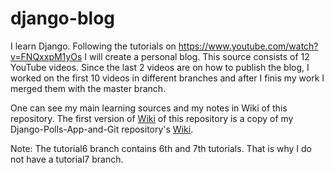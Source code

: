 # django-blog

I learn Django. Following the tutorials on https://www.youtube.com/watch?v=FNQxxpM1yOs I will create a personal blog. This source consists of 12 YouTube videos. Since the last 2 videos are on how to publish the blog, I worked on the first 10 videos in different branches and after I finis my work I merged them with the master branch.

One can see my main learning sources and my notes in Wiki of this repository. The first version of [Wiki](https://github.com/ciyatg/django-blog/wiki) of this repository is a copy of my Django-Polls-App-and-Git repository's [Wiki](https://github.com/ciyatg/Django-Polls-App-and-Git/wiki).

Note: The tutorial6 branch contains 6th and 7th tutorials. That is why I do not have a tutorial7 branch.
